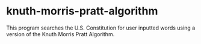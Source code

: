 # knuth-morris-pratt-algorithm
This program searches the U.S. Constitution for user inputted words using a version of the Knuth Morris Pratt Algorithm.
